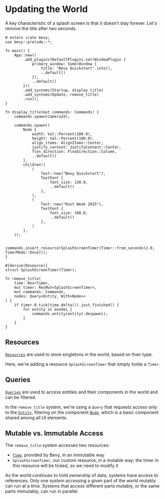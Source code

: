 # Updating the World

A key characteristic of a splash screen is that it doesn't stay forever. Let's remove the title after two seconds.

```rust,no_run
# extern crate bevy;
use bevy::prelude::*;

fn main() {
    App::new()
        .add_plugins(DefaultPlugins.set(WindowPlugin {
            primary_window: Some(Window {
                title: "Bevy Quickstart".into(),
                ..default()
            }),
            ..default()
        }))
        .add_systems(Startup, display_title)
        .add_systems(Update, remove_title)
        .run();
}

fn display_title(mut commands: Commands) {
    commands.spawn(Camera2d);

    commands.spawn((
        Node {
            width: Val::Percent(100.0),
            height: Val::Percent(100.0),
            align_items: AlignItems::Center,
            justify_content: JustifyContent::Center,
            flex_direction: FlexDirection::Column,
            ..default()
        },
        children![
            (
                Text::new("Bevy Quickstart"),
                TextFont {
                    font_size: 130.0,
                    ..default()
                },
            ),
            (
                Text::new("Rust Week 2025"),
                TextFont {
                    font_size: 100.0,
                    ..default()
                },
            )
        ],
    ));

    commands.insert_resource(SplashScreenTimer(Timer::from_seconds(2.0, TimerMode::Once)));
}

#[derive(Resource)]
struct SplashScreenTimer(Timer);

fn remove_title(
    time: Res<Time>,
    mut timer: ResMut<SplashScreenTimer>,
    mut commands: Commands,
    nodes: Query<Entity, With<Node>>
) {
    if timer.0.tick(time.delta()).just_finished() {
        for entity in &nodes {
            commands.entity(entity).despawn();
        }
    }
}
```

## Resources

[`Resources`](https://docs.rs/bevy/0.16.0/bevy/ecs/prelude/trait.Resource.html) are used to store singletons in the world, based on their type.

Here, we're adding a resource `SplashScreenTimer` that simply holds a `Timer`.

## Queries

[`Queries`](https://docs.rs/bevy/0.16.0/bevy/ecs/prelude/struct.Query.html) are used to access entities and their components in the world and can be filtered.

In the `remove_title` system, we're using a `Query` that requests access only to the [`Entity`](https://docs.rs/bevy/0.16.0/bevy/ecs/entity/struct.Entity.html), filtering on the component [`Node`](https://docs.rs/bevy/0.16.0/bevy/prelude/struct.Node.html), which is a basic component shared among all UI elements.

## Mutable vs. Immutable Access

The `remove_title` system accesses two resources:

- [`Time`](https://docs.rs/bevy/0.16.0/bevy/prelude/struct.Time.html), provided by Bevy, in an immutable way
- `SplashScreenTimer`, our custom resource, in a mutable way; the timer in this resource will be ticked, so we need to modify it

As the world continues to hold ownership of data, systems have access to references. Only one system accessing a given part of the world mutably can run at a time. Systems that access different parts mutably, or the same parts immutably, can run in parallel.
